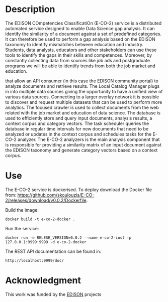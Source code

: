 # Description
The EDISON COmpetencies ClassificatiOn (E-CO-2) service is a distributed automated service designed to enable Data Science gap analysis. It can identify the similarity of a document against a set of predefined categories. It can therefore be used to perform a gap analysis based on the EDISON taxonomy to identify mismatches between education and industry.  Students, data analysts, educators and other stakeholders can use these tools to identify the gaps in their skills and competences. Moreover, by constantly collecting data from sources like job ads and postgraduate programs we will be able to identify trends from both the job market and education. 

that allow an API consumer (in this case the EDISON community portal) to analyze documents and retrieve results. The Local Catalog Manager plugs in into multiple data sources giving the opportunity to have a unified view of various data sources. Connecting to a larger overlay network it is possible to discover and request multiple datasets that can be used to perform more analytics. The focused crawler is used to collect documents from the web related with the job market and education of data science. The database is used to efficiently store and query input documents, analysis results, a context corpus and category vectors. The task scheduler queries the database in regular time intervals for new documents that need to be analyzed or updates in the context corpus and schedules tasks for the E-CO-2 analyzer. The E-CO-2 analyzers is the main analysis component that is responsible for providing a similarity matrix of an input document against the EDISON taxonomy and generate category vectors based on a context corpus.

# Use
The E-CO-2 service is dockerised. To deploy download the Docker file from: https://github.com/skoulouzis/E-CO-2/releases/download/v0.0.2/Dockerfile.

Build the image:
```
docker build -t e-co-2-docker .
```
Run the service:
```
docker run -e RELESE_VERSION=0.0.2 --name e-co-2-inst -p 127.0.0.1:9999:9999 -d e-co-2-docker
```

The REST API documentation can be found in:
```
http://localhost:9999/doc/
```
# Acknowledgment
This work was funded by the [EDISON](http://edison-project.eu) projects  

  

